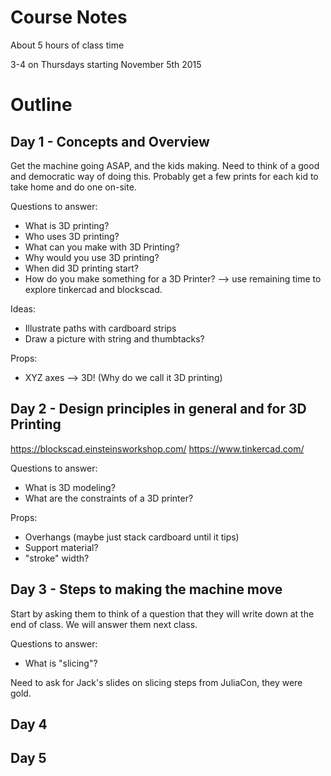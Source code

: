 # Course Notes
About 5 hours of class time

3-4 on Thursdays starting November 5th 2015


# Outline

## Day 1 - Concepts and Overview
Get the machine going ASAP, and the kids making. Need to think of a good
and democratic way of doing this. Probably get a few prints for each kid to
take home and do one on-site.

Questions to answer:
* What is 3D printing?
* Who uses 3D printing?
* What can you make with 3D Printing?
* Why would you use 3D printing?
* When did 3D printing start?
* How do you make something for a 3D Printer? --> use remaining time to
explore tinkercad and blockscad.

Ideas:
* Illustrate paths with cardboard strips
* Draw a picture with string and thumbtacks?

Props:
* XYZ axes --> 3D! (Why do we call it 3D printing)


## Day 2 - Design principles in general and for 3D Printing

https://blockscad.einsteinsworkshop.com/
https://www.tinkercad.com/

Questions to answer:
* What is 3D modeling?
* What are the constraints of a 3D printer?


Props:
* Overhangs (maybe just stack cardboard until it tips)
* Support material?
* "stroke" width?

## Day 3 - Steps to making the machine move

Start by asking them to think of a question that they will write down at the end of
class. We will answer them next class.

Questions to answer:
* What is "slicing"?

Need to ask for Jack's slides on slicing steps from JuliaCon, they were gold.

## Day 4


## Day 5


